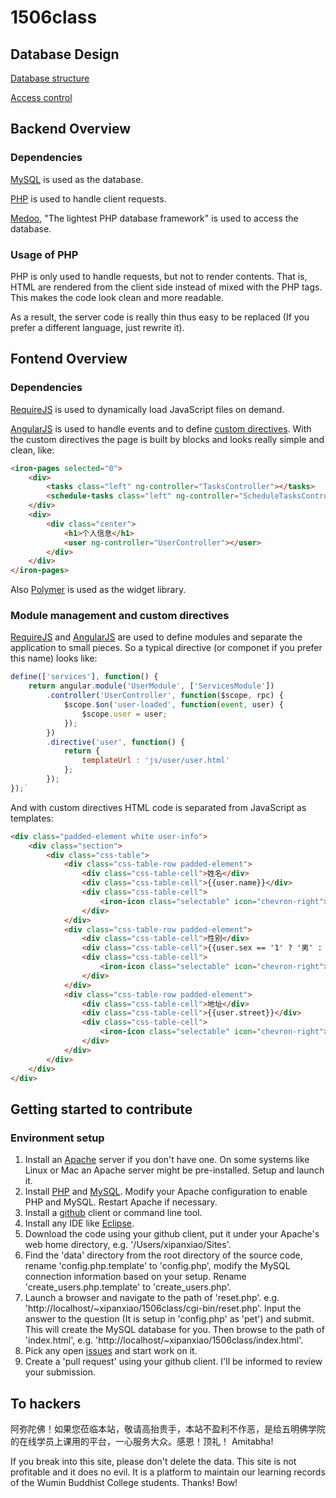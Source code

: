 # 1506class

Database Design
---------------
[Database structure](https://docs.google.com/document/d/1SACT2kfJpqAU_GyAZNAFLb-LTRKl3gU1wRCzh0vSRVQ/edit?usp=sharing)

[Access control](https://docs.google.com/document/d/1NxK2zozyfGPyECCN5seXgqHlCDPok4f0kDeiv4VNpAo/edit?usp=sharing)

Backend Overview
----------------
### Dependencies

[MySQL](https://www.mysql.com/) is used as the database.

[PHP](https://secure.php.net/) is used to handle client requests.

[Medoo](http://medoo.in/), "The lightest PHP database framework" is used to access the database.

### Usage of PHP
PHP is only used to handle requests, but not to render contents. That is, HTML are rendered from the client side instead of mixed with the PHP tags. This makes the code look clean and more readable.

As a result, the server code is really thin thus easy to be replaced (If you prefer a different language, just rewrite it).

Fontend Overview
----------------
### Dependencies
[RequireJS](http://requirejs.org/) is used to dynamically load JavaScript files on demand.

[AngularJS](https://angularjs.org/) is used to handle events and to define [custom directives](https://docs.angularjs.org/guide/directive). With the custom directives the page is built by blocks and looks really simple and clean, like:

```html
<iron-pages selected="0">
    <div>
		<tasks class="left" ng-controller="TasksController"></tasks>
		<schedule-tasks class="left" ng-controller="ScheduleTasksController"></schedule-tasks>
    </div>
    <div>
    	<div class="center">
	    	<h1>个人信息</h1>
	    	<user ng-controller="UserController"></user>
    	</div>
	</div>
</iron-pages>
```


Also [Polymer](https://www.polymer-project.org/1.0/) is used as the widget library.

### Module management and custom directives
[RequireJS](http://requirejs.org/) and [AngularJS](https://angularjs.org/) are used to define modules and separate the application to small pieces. So a typical directive (or componet if you prefer this name) looks like:

```JavaScript
define(['services'], function() {
	return angular.module('UserModule', ['ServicesModule'])
		.controller('UserController', function($scope, rpc) {
			$scope.$on('user-loaded', function(event, user) {
				$scope.user = user;
			});
		})
		.directive('user', function() {
			return {
				templateUrl : 'js/user/user.html'
			};
		});
});`
```

And with custom directives HTML code is separated from JavaScript as templates:
```html
<div class="padded-element white user-info">
	<div class="section">
		<div class="css-table">
			<div class="css-table-row padded-element">
				<div class="css-table-cell">姓名</div>
				<div class="css-table-cell">{{user.name}}</div>
				<div class="css-table-cell">
					<iron-icon class="selectable" icon="chevron-right"></iron-icon>
				</div>					
			</div>
			<div class="css-table-row padded-element">
				<div class="css-table-cell">性别</div>
				<div class="css-table-cell">{{user.sex == '1' ? '男' : '女'}}</div>
				<div class="css-table-cell">
					<iron-icon class="selectable" icon="chevron-right"></iron-icon>
				</div>					
			</div>
			<div class="css-table-row padded-element">
				<div class="css-table-cell">地址</div>
				<div class="css-table-cell">{{user.street}}</div>
				<div class="css-table-cell">
					<iron-icon class="selectable" icon="chevron-right"></iron-icon>
				</div>					
			</div>
		</div>
	</div>
</div>
```

Getting started to contribute
-----------------------------
### Environment setup
1. Install an [Apache](http://www.apache.org/) server if you don't have one. On some systems like Linux or Mac an Apache server might be pre-installed. Setup and launch it.
2. Install [PHP](https://secure.php.net/) and [MySQL](https://www.mysql.com/). Modify your Apache configuration to enable PHP and MySQL. Restart Apache if necessary.
3. Install a [github](https://github.com) client or command line tool.
4. Install any IDE like [Eclipse](http://www.eclipse.org).
5. Download the code using your github client, put it under your Apache's web home directory, e.g. '/Users/xipanxiao/Sites'.
6. Find the 'data' directory from the root directory of the source code, rename 'config.php.template' to 'config.php', modify the MySQL connection information based on your setup. Rename 'create_users.php.template' to 'create_users.php'.
7. Launch a browser and navigate to the path of 'reset.php'. e.g. 'http://localhost/~xipanxiao/1506class/cgi-bin/reset.php'. Input the answer to the question (It is setup in 'config.php' as 'pet') and submit. This will create the MySQL database for you. Then browse to the path of 'index.html', e.g. 'http://localhost/~xipanxiao/1506class/index.html'.
8. Pick any open [issues](https://github.com/XipanXiao/1506class/issues) and start work on it.
9. Create a 'pull request' using your github client. I'll be informed to review your submission.

To hackers
----------
阿弥陀佛！如果您莅临本站，敬请高抬贵手，本站不盈利不作恶，是给五明佛学院的在线学员上课用的平台，一心服务大众。感恩！顶礼！
Amitabha! 

If you break into this site, please don't delete the data. This site is not profitable and it does no evil. It is a platform to maintain our learning records of the Wumin Buddhist College students. Thanks! Bow!
